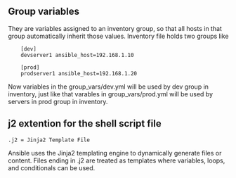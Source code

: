 ## Group variables
They are variables assigned to an inventory group, so that all hosts in that group automatically inherit those values.
Inventory file holds two groups like

        [dev]
        devserver1 ansible_host=192.168.1.10
        
        [prod]
        prodserver1 ansible_host=192.168.1.20

Now variables in the group_vars/dev.yml will be used by dev group in inventory, just like that varables in group_vars/prod.yml will be used by servers in prod group in inventory.

## j2 extention for the shell script file

    .j2 = Jinja2 Template File

Ansible uses the Jinja2 templating engine to dynamically generate files or content. Files ending in .j2 are treated as templates where variables, loops, and conditionals can be used.

